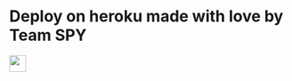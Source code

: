 # Deploy on heroku made with love by Team SPY


<a href="https://dashboard.heroku.com/new?template=https://github.com/alreadydea/stingbot/)">
     <img height="30px" src="https://img.shields.io/badge/Deploy%20To%20Heroku-blueviolet?style=for-the-badge&logo=heroku">
  </a>

